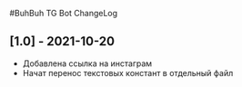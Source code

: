 #BuhBuh TG Bot ChangeLog

## [1.0] - 2021-10-20
- Добавлена ссылка на инстаграм
- Начат перенос текстовых констант в отдельный файл
